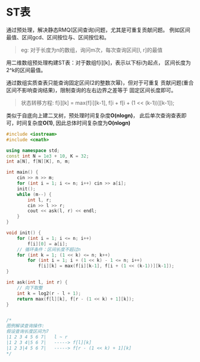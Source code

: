 # ST表

通过预处理，解决静态RMQ(区间查询)问题，尤其是可重复贡献问题。
例如区间最值、区间gcd、区间按位与、区间按位和。

> eg: 对于长度为n的数组，询问m次，每次查询区间[l, r]的最值

用二维数组预处理构建ST表：对于数组f[i][k]，表示以下标i为起点，
区间长度为2^k的区间最值。

通过数组实质查表只能查询固定区间(2的整数次幂)，但对于可重复
贡献问题(重合区间不影响查询结果)，限制查询的左右边界之差等于
固定区间长度即可。

> 状态转移方程: f[i][k] = max(f[i][k-1], f[i + f[i + (1 << (k-1))][k-1]);


类似于自底向上建二叉树，预处理时间复杂度**O(nlogn)**，
此后单次查询查表即可，时间复杂度**O(1)**,
因此总体时间复杂度为**O(nlogn)**

```c++
#include <iostream>
#include <cmath>

using namespace std;
const int N = 1e3 + 10, K = 32;
int a[N], f[N][K], n, m;

int main() {
    cin >> n >> m;
    for (int i = 1; i <= n; i++) cin >> a[i];
    init();
    while (m--) {
        int l, r;
        cin >> l >> r;
        cout << ask(l, r) << endl;
    }
}
```

```c++
void init() {
    for (int i = 1; i <= n; i++)
        f[i][0] = a[i];
    // 循环条件：区间长度不超过n
    for (int k = 1; (1 << k) <= n; k++)
        for (int i = 1; i + (1 << k) - 1 <= n; i++)
            f[i][k] = max(f[i][k-1], f[i + (1 << (k-1))][k-1]);
}

int ask(int l, int r) {
    // 向下取整
    int k = log2(r - l + 1);
    return max(f[l][k], f[r - (1 << k) + 1][k]);
}


/*
图例解读查询操作:
假设查询长度区间为7
|1 2 3 4 5 6 7|   l ~ r
|1 2 3 4|5 6 7|   -----> f[l][k]
|1 2 3|4 5 6 7|   -----> f[r - (1 << k) + 1][k]
*/
```
